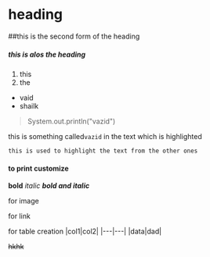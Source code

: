 # heading
##this is the second form of the heading
##### this is alos the heading
1. this
2. the
- vaid
- shailk
>System.out.println("vazid")

this is something called`vazid` in the text which is highlighted

```
this is used to highlight the text from the other ones
```


#### to print customize

**bold**
*italic*
***bold and italic***

for image
![]()

for link
[]()

for table creation
|col1|col2|
|---|---|
|data|dad|

~~hkhk~~
